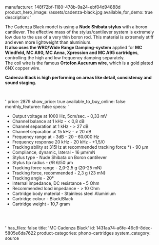 manufacturer: 148f72bf-1180-478b-9a24-ebf04d94888d
product_hero_image: /assets/cadenza-black.jpg
available_for_demo: true
description: '<p>The Cadenza Black model is using a&nbsp;<strong>Nude Shibata stylus</strong>&nbsp;with a boron cantilever. The effective mass of the stylus/cantilever system is extremely low due to the use of a very thin boron rod. This material is extremely stiff and even more lightweight than aluminium.<br><strong>It also uses the WRD/Wide Range Damping-system</strong>&nbsp;applied for<strong>&nbsp;MC Windfeld, MC A90, MC Anna, Xpression and MC A95 cartridges</strong>, controlling the high and low frequency damping separately.<br>The coil wire is the famous&nbsp;<strong>Ortofon Aucurum wire</strong>, which is a gold plated 6NX copper wire.</p><p><strong>Cadenza Black is high performing on areas like detail, consistency and sound staging.</strong></p><p><br></p>'
price: 2879
show_price: true
available_to_buy_online: false
monthly_featuree: false
specs: '<ul><li>Output voltage at 1000 Hz, 5cm/sec. - 0,33 mV<br></li><li>Channel balance at 1 kHz - &lt; 0,8 dB<br></li><li>Channel separation at 1 kHz - &gt; 27 dB<br></li><li>Channel separation at 15 kHz - &gt; 20 dB<br></li><li>Frequency range at - 3dB - 20 - 60.000 Hz<br></li><li>Frequency response 20 kHz - 20 kHz - +1,5/0<br></li><li>Tracking ability at 315Hz at recommended tracking force *) - 90 µm<br></li><li>Compliance, dynamic, lateral - 16 µm/mN<br></li><li>Stylus type - Nude Shibata on Boron cantilever<br></li><li>Stylus tip radius - r/R 6/50 µm<br></li><li>Tracking force range - 2,0-2,5 g (20-25 mN)<br></li><li>Tracking force, recommended - 2,3 g (23 mN)<br></li><li>Tracking angle - 20°<br></li><li>Internal impedance, DC resistance - 5 Ohm<br></li><li>Recommended load impedance - &gt; 10 Ohm<br></li><li>Cartridge body material - Stainless steel Aluminium<br></li><li>Cartridge colour - Black/Black<br></li><li>Cartridge weight - 10,7 gram<br></li></ul><p><br><br></p>'
has_files: false
title: 'MC Cadenza Black'
id: 1431aa74-a6fe-46c9-8dec-5805e6da7622
product-categories: phono-cartridges
system_category: source
